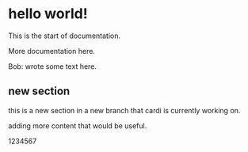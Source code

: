 # hello world!

This is the start of documentation.

More documentation here.

Bob: wrote some text here.

## new section

this is a new section in a new branch that cardi is currently working
on.

adding more content that would be useful.

1234567
